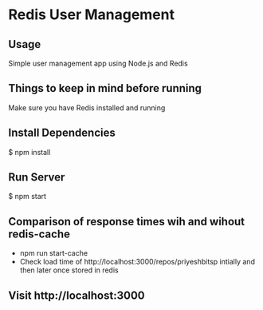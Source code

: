 # Redis User Management
## Usage
Simple user management app using Node.js and Redis
## Things to keep in mind before running
Make sure you have Redis installed and running
## Install Dependencies
$ npm install
## Run Server
$ npm start
## Comparison of response times wih and wihout redis-cache
- npm run start-cache
- Check load time of http://localhost:3000/repos/priyeshbitsp intially and then later once stored in redis

## Visit http://localhost:3000